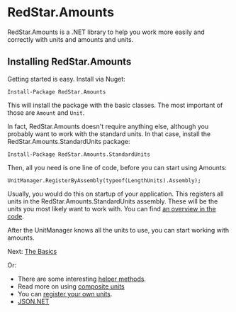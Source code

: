 # RedStar.Amounts

RedStar.Amounts is a .NET library to help you work more easily and correctly with units
and amounts and units.

## Installing RedStar.Amounts

Getting started is easy. Install via Nuget:

```
Install-Package RedStar.Amounts
```

This will install the package with the basic classes. The most important of those are `Amount` and `Unit`.

In fact, RedStar.Amounts doesn't require anything else, although you probably want to work with the standard units. In that case, install the RedStar.Amounts.StandardUnits package:

```
Install-Package RedStar.Amounts.StandardUnits
```

Then, all you need is one line of code, before you can start using Amounts:

```
UnitManager.RegisterByAssembly(typeof(LengthUnits).Assembly);
```

Usually, you would do this on startup of your application. This registers all units in the RedStar.Amounts.StandardUnits assembly. These will be the units you most likely want to work with. You can find [an overview in the code](https://github.com/petermorlion/RedStar.Amounts/tree/master/RedStar.Amounts.StandardUnits).

After the UnitManager knows all the units to use, you can start working with amounts. 

Next: [The Basics](./basics.md)

Or:

 - There are some interesting [helper methods](./helper-methods.md). 
 - Read more on using [composite units](./composite-units.md) 
 - You can [register your own units](./registering-your-own-units.md).
 - [JSON.NET](./json-net.md)
